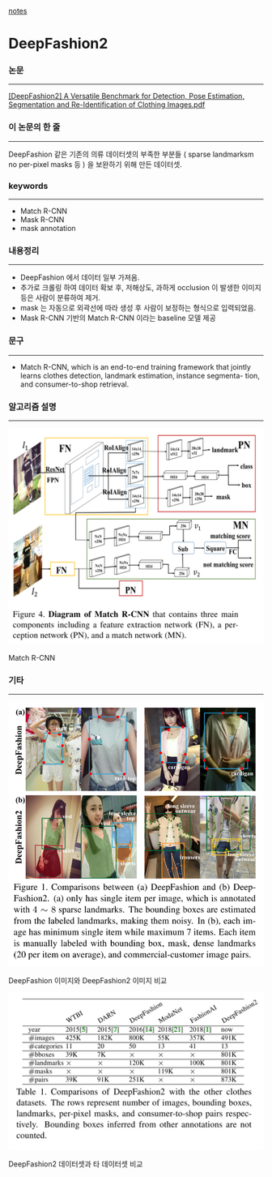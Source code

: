 [notes](https://www.notion.so/bluecandle/DeepFashion2-8b966107c81a4394b3bdd5a1b0d36ea3)

# DeepFashion2

### 논문

---

[[DeepFashion2] A Versatile Benchmark for Detection, Pose Estimation,
Segmentation and Re-Identification of Clothing Images.pdf](images/DeepFashion2_A_Versatile_Benchmark_for_Detection_Pose_Estimation_Segmentation_and_Re-Identification_of_Clothing_Images.pdf)

### 이 논문의 한 줄

---

DeepFashion 같은 기존의 의류 데이터셋의 부족한 부분들 ( sparse landmarksm no per-pixel masks 등 ) 을 보완하기 위해 만든 데이터셋.

### keywords

---

- Match R-CNN
- Mask R-CNN
- mask annotation

### 내용정리

---

- DeepFashion 에서 데이터 일부 가져옴.
- 추가로 크롤링 하여 데이터 확보 후, 저해상도, 과하게 occlusion 이 발생한 이미지 등은 사람이 분류하여 제거.
- mask 는 자동으로 외곽선에 따라 생성 후 사람이 보정하는 형식으로 입력되었음.
- Mask R-CNN 기반의 Match R-CNN 이라는 baseline 모델 제공

### 문구

---

- Match R-CNN, which is an end-to-end training framework that jointly learns clothes detection, landmark estimation, instance segmenta- tion, and consumer-to-shop retrieval.

### 알고리즘 설명

---

![images/Untitled.png](images/Untitled.png)

Match R-CNN

### 기타

---

![images/Untitled%201.png](images/Untitled%201.png)

DeepFashion 이미지와 DeepFashion2 이미지 비교

![images/Untitled%202.png](images/Untitled%202.png)

DeepFashion2 데이터셋과 타 데이터셋 비교